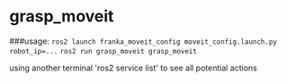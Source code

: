 # grasp_moveit

###usage:
`ros2 launch franka_moveit_config moveit_config.launch.py robot_ip=...`
`ros2 run grasp_moveit grasp_moveit`

using another terminal
'ros2 service list' to see all potential actions

